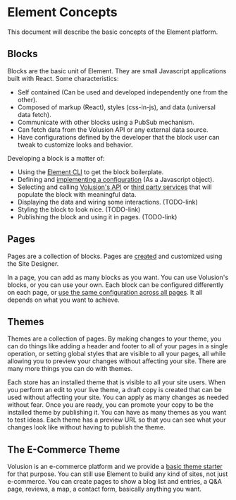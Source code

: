 # Element Concepts

This document will describe the basic concepts of the Element platform.

## Blocks

Blocks are the basic unit of Element. They are small Javascript applications built with React. Some characteristics: 

- Self contained (Can be used and developed independently one from the other).
- Composed of markup (React), styles (css-in-js), and data (universal data fetch).
- Communicate with other blocks using a PubSub mechanism.
- Can fetch data from the Volusion API or any external data source.
- Have configurations defined by the developer that the block user can tweak to customize looks and behavior.

Developing a block is a matter of:

- Using the [Element CLI](TODO-link) to get the block boilerplate.
- Defining and [implementing a configuration](/how-to/proptypes/README.md) (As a Javascript object).
- Selecting and calling [Volusion's API](/how-to/data-volusion-api/README.md) or [third party services](/how-to/data-third-party-services/README.md) that will populate the block with meaningful data.
- Displaying the data and wiring some interactions. (TODO-link)
- Styling the block to look nice. (TODO-link)
- Publishing the block and using it in pages. (TODO-link)

## Pages

Pages are a collection of blocks. Pages are [created](/how-to/add-page-to-theme/README.md) and customized using the Site Designer.

In a page, you can add as many blocks as you want. You can use Volusion's blocks, or you can use your own. Each block can be
configured differently on each page, or [use the same configuration across all pages](/how-to/reuse-a-block-across-pages/README.md). It all depends on what you want to achieve.

## Themes

Themes are a collection of pages. By making changes to your theme, you can do things like adding a header and footer to all of your pages in a single operation, or setting global
styles that are visible to all your pages, all while allowing you to preview your changes without affecting your site. There are many more things you can do with themes.

Each store has an installed theme that is visible to all your site users. When you perform an edit to your live theme, a draft copy is created
that can be used without affecting your site. You can apply as many changes as needed without fear. Once you are ready, you can promote
your copy to be the installed theme by publishing it. You can have as many themes as you want to test ideas. Each theme has a preview URL so that you can see what your changes look
like without having to publish the theme.

## The E-Commerce Theme

Volusion is an e-commerce platform and we provide a [basic theme starter](/explanations/e-commerce-pages/README.md) for that purpose. You can still use Element to build any kind of sites, not
just e-commerce. You can create pages to show a blog list and entries, a Q&A page, reviews, a map, a contact form, basically anything you want.
